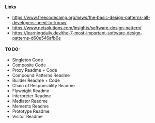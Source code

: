 #### Links
- https://www.freecodecamp.org/news/the-basic-design-patterns-all-developers-need-to-know/
- https://www.netsolutions.com/insights/software-design-pattern/
- https://learningdaily.dev/the-7-most-important-software-design-patterns-d60e546afb0e


#### TO DO:
- Singleton Code
- Composite Code
- Proxy Readme + Code
- Compound Patterns Readme
- Builder Readme + Code
- Chain of Responsiblity Readme
- Flyweight Readme
- Interpreter Readme
- Mediator Readme
- Memento Readme
- Prototype Readme
- Visitor Readme